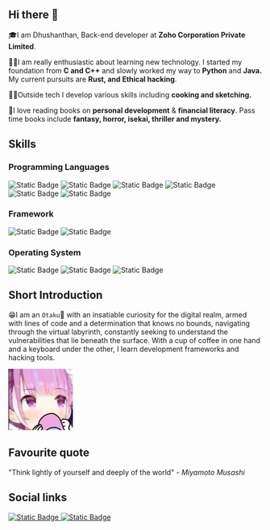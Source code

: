 ## Hi there 👋
🎓I am Dhushanthan, Back-end developer at **Zoho Corporation Private Limited**.

🧑‍💻I am really enthusiastic about learning new technology. I started my foundation from **C and C++** and slowly worked my way to **Python** and **Java.** My current pursuits are **Rust, and Ethical hacking**.

🧑‍🍳Outside tech I develop various skills including **cooking and sketching.**

📖I love reading books on **personal development** & **financial literacy**. Pass time books include **fantasy, horror, isekai, thriller and mystery.**

## Skills
### Programming Languages
<div>
<!-- C -->
<img alt="Static Badge" src="https://img.shields.io/badge/-programming?style=for-the-badge&logo=c&logoColor=white&labelColor=%23007acc&color=%23007acc">
<!-- C++ -->
<img alt="Static Badge" src="https://img.shields.io/badge/C++-programming?style=for-the-badge&logo=c%2B%2B&logoColor=white&color=%2300599c">
<!-- Java -->
<img alt="Static Badge" src="https://img.shields.io/badge/JAVA-programming?style=for-the-badge&logoColor=white&color=%23e25040">
<!-- Python -->
<img alt="Static Badge" src="https://img.shields.io/badge/Python-programming?style=for-the-badge&logo=python&logoColor=white&color=%23547da6">
<!-- javascript -->
<img alt="Static Badge" src="https://img.shields.io/badge/javascript-programming?style=for-the-badge&logo=javascript&logoColor=white&color=%23f0dc55">
<!-- Bash -->
<img alt="Static Badge" src="https://img.shields.io/badge/bash-programming?style=for-the-badge&logo=gnometerminal&logoColor=white&color=%2330363c">
</div>

### Framework
<div>
<!-- Flask -->
<img alt="Static Badge" src="https://img.shields.io/badge/Flask-framework?style=for-the-badge&logo=flask&logoColor=white&color=%23000">
<!-- Django -->
<!-- <img alt="Static Badge" src="https://img.shields.io/badge/Django-framework?style=for-the-badge&logo=django&logoColor=white&color=%23092e20"> -->
<!-- Laravel -->
<img alt="Static Badge" src="https://img.shields.io/badge/Laravel-framework?style=for-the-badge&logo=laravel&logoColor=white&color=%23ff2d20">
</div>

### Operating System 
<div>
<img alt="Static Badge" src="https://img.shields.io/badge/Windows-OS?style=for-the-badge&logo=windows&logoColor=white&color=%230078d6">
<img alt="Static Badge" src="https://img.shields.io/badge/Linux-OS?style=for-the-badge&logo=linux&logoColor=white&color=%23000">
<img alt="Static Badge" src="https://img.shields.io/badge/Mac-OS?style=for-the-badge&logo=apple&logoColor=white&color=%23999999">
</div>

<!-- TODO: add github stats -->

## Short Introduction
😁I am an `Otaku`🏯 with an insatiable curiosity for the digital realm, armed with lines of code and a determination that knows no bounds, navigating through the virtual labyrinth, constantly seeking to understand the vulnerabilities that lie beneath the surface. With a cup of coffee in one hand and a keyboard under the other, I learn development frameworks and hacking tools.

![](assets/cupoftea.png)

## Favourite quote
"Think lightly of yourself and deeply of the world" - _Miyamoto Musashi_

## Social links

<a href="https://www.linkedin.com/in/dhushanthan/">
<img alt="Static Badge" src="https://img.shields.io/badge/Linkedin-link?style=for-the-badge&logo=linkedin&color=%230a66c1">
</a>
<a href="https://www.youtube.com/@Not_A_Pro_Stream">
<img alt="Static Badge" src="https://img.shields.io/badge/Youtube-link?style=for-the-badge&logo=youtube&color=%23ff0000">
</a>
